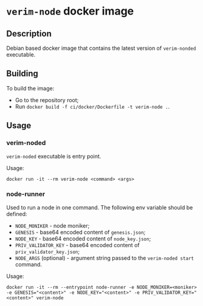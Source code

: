 # `verim-node` docker image

## Description

Debian based docker image that contains the latest version of `verim-nonded` executable.

## Building

To build the image:

- Go to the repository root;
- Run `docker build -f ci/docker/Dockerfile -t verim-node .`.

## Usage

### verim-noded

`verim-noded` executable is entry point.

Usage:

```
docker run -it --rm verim-node <command> <args>
```

### node-runner

Used to run a node in one command. The following env variable should be defined:

- `NODE_MONIKER` - node moniker;
- `GENESIS` - base64 encoded content of `genesis.json`;
- `NODE_KEY` - base64 encoded content of `node_key.json`;
- `PRIV_VALIDATOR_KEY` - base64 encoded content of `priv_validator_key.json`;
- `NODE_ARGS` (optional) - argument string passed to the `verim-noded start` command.

Usage:

```
docker run -it --rm --entrypoint node-runner -e NODE_MONIKER=<moniker> -e GENESIS="<content>" -e NODE_KEY="<content>" -e PRIV_VALIDATOR_KEY="<content>" verim-node
```
